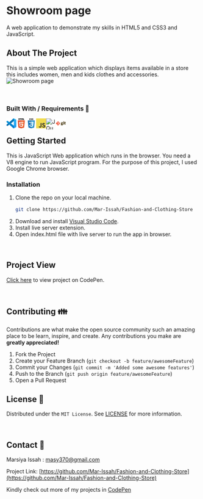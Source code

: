 # Showroom page
A web application to demonstrate my skills in HTML5 and CSS3 and JavaScript.

## About The Project
This is a simple web application which displays items available in a store this includes women, men and kids clothes and accessories.
![Showroom page](https://res.cloudinary.com/dytnpjxrd/image/upload/v1617550765/My%20Website%20Projects/Ecommerce%20-%20simple/ecommerce_dlbve7.png)


<br>

### Built With / Requirements :construction_worker:
<img align="left" alt="Visual Studio Code" width="26px" src="https://raw.githubusercontent.com/github/explore/80688e429a7d4ef2fca1e82350fe8e3517d3494d/topics/visual-studio-code/visual-studio-code.png" />
<img align="left" alt="HTML5" width="26px" src="https://raw.githubusercontent.com/github/explore/80688e429a7d4ef2fca1e82350fe8e3517d3494d/topics/html/html.png" />
<img align="left" alt="CSS3" width="26px" src="https://raw.githubusercontent.com/github/explore/80688e429a7d4ef2fca1e82350fe8e3517d3494d/topics/css/css.png" />
<img align="left" alt="JavaScript" width="26px" src="https://raw.githubusercontent.com/github/explore/80688e429a7d4ef2fca1e82350fe8e3517d3494d/topics/javascript/javascript.png" />
<img align="left" alt="JQuery" width="26px" height="29px" src="https://res.cloudinary.com/dytnpjxrd/image/upload/v1617385396/My%20Website%20Projects/jquery_vbuiyc.png" />
<img align="left" alt="Git" width="26px" src="https://raw.githubusercontent.com/github/explore/80688e429a7d4ef2fca1e82350fe8e3517d3494d/topics/git/git.png" />



<br>

<!-- GETTING STARTED -->

## Getting Started
This is JavaScript Web application which runs in the browser. You need a V8 engine to run JavaScript program. For the purpose of this project, I used Google Chrome browser.

### Installation

1. Clone the repo on your local machine.
   ```sh
   git clone https://github.com/Mar-Issah/Fashion-and-Clothing-Store
   ```
2. Download and install [Visual Studio Code](https://code.visualstudio.com/).
3. Install live server extension.
4. Open index.html file with live server to run the app in browser.


<br>

<!-- USAGE EXAMPLES -->

## Project View

[Click here](https://codepen.io/marsiya-issah/full/eYgRNMP) to view project on CodePen.

<br>
<!-- CONTRIBUTING -->

## Contributing :family:

Contributions are what make the open source community such an amazing place to be learn, inspire, and create. Any contributions you make are **greatly appreciated!**

1. Fork the Project
2. Create your Feature Branch (`git checkout -b feature/awesomeFeature`)
3. Commit your Changes (`git commit -m 'Added some awesome features'`)
4. Push to the Branch (`git push origin feature/awesomeFeature`)
5. Open a Pull Request
   <br>

<!-- LICENSE -->

## License :page_facing_up:

Distributed under the `MIT License`. See [LICENSE](https://choosealicense.com/licenses/mit/) for more information.

<!-- CONTACT -->

<br>

## Contact :e-mail:

Marsiya Issah : masy370@gmail.com

Project Link: [https://github.com/Mar-Issah/Fashion-and-Clothing-Store](https://github.com/Mar-Issah/Fashion-and-Clothing-Store)

Kindly check out more of my projects in [CodePen](https://codepen.io/your-work/)

